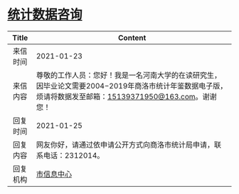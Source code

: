 # <a href="http://www.shangluo.gov.cn/zmhd/ldxxxx.jsp?urltype=leadermail.LeaderMailContentUrl&wbtreeid=1112&leadermailid=6848">统计数据咨询</a>
| Title |                                          Content                                           |
|:-----:|--------------------------------------------------------------------------------------------|
| 来信时间  | 2021-01-23                                                                                 |
| 来信内容  | 尊敬的工作人员：您好！我是一名河南大学的在读研究生，因毕业论文需要2004−2019年商洛市统计年鉴数据电子版，烦请将数据发至邮箱：15139371950@163.com。谢谢您！ |
| 回复时间  | 2021-01-25                                                                                 |
| 回复内容  | 网友你好，请通过依申请公开方式向商洛市统计局申请，联系电话：2312014。                                                     |
| 回复机构  | <a href="../../category/agencies/市信息中心.md">市信息中心</a>                                       |